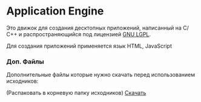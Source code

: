 # Application Engine
Это движок для создания десктопных приложений, написанный на C/С++ и распространяющийся под лицензией [GNU LGPL](https://ru.wikipedia.org/wiki/GNU_Lesser_General_Public_License). 

Для создания приложений применяется язык HTML, JavaScript

### Доп. Файлы
Дополнительные файлы которые нужно скачать перед использованием исходников: 

(Распаковать в корневую папку исходников)
[Скачать](https://drive.google.com/open?id=1TuUWqvQMzL-lRgb12ZnVHUKk_GBIcRKa)
